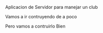 Aplicacion de Servidor para manejar un club

Vamos a ir contruyendo de a poco

Pero vamos a contruirlo Bien